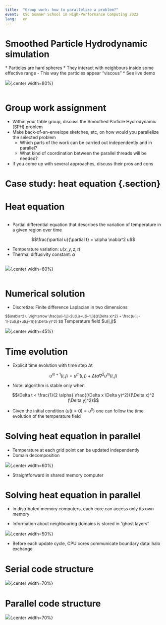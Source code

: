 ```yaml
---
title:  "Group work: how to parallelize a problem?"
event:  CSC Summer School in High-Performance Computing 2022
lang:   en
---
```




# Smoothed Particle Hydrodynamic simulation

<div class=column>
* Particles are hard spheres
* They interact with neighbours inside some effective range
    - This way the particles appear “viscous”
* See live demo

</div>
<div class=column>

 ![](images/smooth_particle.svg){.center width=80%}

</div>

# Group work assignment

* Within your table group, discuss the Smoothed Particle Hydrodynamic (SPH) problem
* Make back-of-an-envelope sketches, etc, on how would you parallelize the selected problem
    - Which parts of the work can be carried out independently and in parallel?
    - What kind of coordination between the parallel threads will be needed?
* If you come up with several approaches, discuss their pros and cons

# Case study: heat equation {.section}

# Heat equation

<div class=column>

* Partial differential equation that describes the variation of temperature in a given region over time

$$\frac{\partial u}{\partial t} = \alpha \nabla^2 u$$

* Temperature variation: $u(x, y, z, t)$
* Thermal diffusivity constant: $\alpha$

</div>

<div class=column>

 ![](images/pot.png){.center width=60%}

</div>


# Numerical solution


* Discretize: Finite difference Laplacian in two dimensions

 <small>
 $$\nabla^2 u \rightarrow \frac{u(i-1,j)-2u(i,j)+u(i+1,j)}{(\Delta x)^2}
  + \frac{u(i,j-1)-2u(i,j)+u(i,j+1)}{(\Delta y)^2} $$
</small>
Temperature field $u(i,j)$

 ![](images/t_field.svg){.center width=45%}



# Time evolution


* Explicit time evolution with time step Δt

$$u^{m+1}(i,j) = u^m(i,j) + \Delta t \alpha \nabla^2 u^m(i,j)$$

* Note: algorithm is stable only when

$$\Delta t < \frac{1}{2 \alpha} \frac{(\Delta x \Delta y)^2}{(\Delta x)^2
(\Delta y)^2}$$

* Given the initial condition ($u(t=0) = u^0$) one can follow the time evolution of the temperature field

# Solving heat equation in parallel

* Temperature at each grid point can be updated independently
* Domain decomposition

 ![](images/domain.svg){.center width=60%}

* Straightforward in shared memory computer

# Solving heat equation in parallel

* In distributed memory computers, each core can access only its own memory

* Information about neighbouring domains is stored in ”ghost layers”

 ![](images/ghost.svg){.center width=50%}

* Before each update cycle, CPU cores communicate boundary data: halo exchange

# Serial code structure

 ![](images/serial_code.svg){.center width=70%}

# Parallel code structure

 ![](images/parallel_code.svg){.center width=70%}
